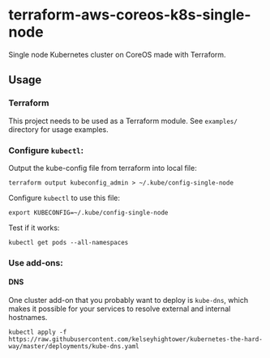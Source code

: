 # terraform-aws-coreos-k8s-single-node

Single node Kubernetes cluster on CoreOS made with Terraform.

## Usage

### Terraform

This project needs to be used as a Terraform module. See `examples/` directory for usage examples.

### Configure `kubectl`:

Output the kube-config file from terraform into local file:
```
terraform output kubeconfig_admin > ~/.kube/config-single-node
```

Configure `kubectl` to use this file:
```
export KUBECONFIG=~/.kube/config-single-node
```

Test if it works:
```
kubectl get pods --all-namespaces
```

### Use add-ons:

#### DNS

One cluster add-on that you probably want to deploy is `kube-dns`, which makes it possible for your services to resolve external and internal hostnames.

```
kubectl apply -f
https://raw.githubusercontent.com/kelseyhightower/kubernetes-the-hard-way/master/deployments/kube-dns.yaml
```
